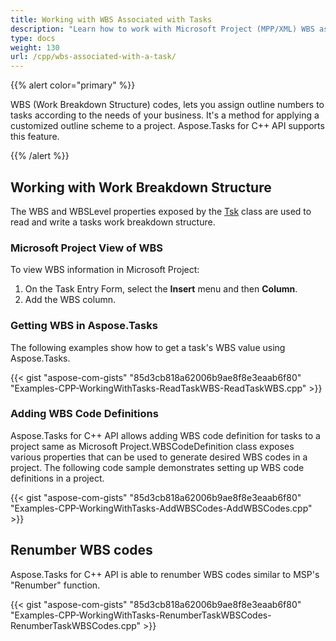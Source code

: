 ```yaml
---
title: Working with WBS Associated with Tasks
description: "Learn how to work with Microsoft Project (MPP/XML) WBS associated with tasks using Aspose.Tasks for C++."
type: docs
weight: 130
url: /cpp/wbs-associated-with-a-task/
---
```


{{% alert color="primary" %}}

WBS (Work Breakdown Structure) codes, lets you assign outline numbers to tasks according to the needs of your business. It's a method for applying a customized outline scheme to a project. Aspose.Tasks for C++ API supports this feature.

{{% /alert %}}

## **Working with Work Breakdown Structure**
The WBS and WBSLevel properties exposed by the [Tsk](https://reference.aspose.com/tasks/cpp/class/aspose.tasks.tsk) class are used to read and write a tasks work breakdown structure.

### **Microsoft Project View of WBS**
To view WBS information in Microsoft Project:

1. On the Task Entry Form, select the **Insert** menu and then **Column**.
2. Add the WBS column.

### **Getting WBS in Aspose.Tasks**
The following examples show how to get a task's WBS value using Aspose.Tasks.

{{< gist "aspose-com-gists" "85d3cb818a62006b9ae8f8e3eaab6f80" "Examples-CPP-WorkingWithTasks-ReadTaskWBS-ReadTaskWBS.cpp" >}}

### **Adding WBS Code Definitions**
Aspose.Tasks for C++ API allows adding WBS code definition for tasks to a project same as Microsoft Project.WBSCodeDefinition class exposes various properties that can be used to generate desired WBS codes in a project. The following code sample demonstrates setting up WBS code definitions in a project.

{{< gist "aspose-com-gists" "85d3cb818a62006b9ae8f8e3eaab6f80" "Examples-CPP-WorkingWithTasks-AddWBSCodes-AddWBSCodes.cpp" >}}

## **Renumber WBS codes**
Aspose.Tasks for C++ API is able to renumber WBS codes similar to MSP's "Renumber" function.

{{< gist "aspose-com-gists" "85d3cb818a62006b9ae8f8e3eaab6f80" "Examples-CPP-WorkingWithTasks-RenumberTaskWBSCodes-RenumberTaskWBSCodes.cpp" >}}
